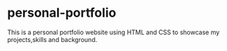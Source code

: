 # personal-portfolio
This is a personal portfolio website using HTML and CSS to showcase my projects,skills and background.
